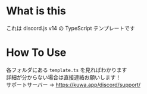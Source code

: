 # What is this
これは discord.js v14 の TypeScript テンプレートです
# How To Use
各フォルダにある `template.ts` を見ればわかります<br>
詳細が分からない場合は直接連絡お願いします！<br>
サポートサーバー -> https://kuwa.app/discord/support/
